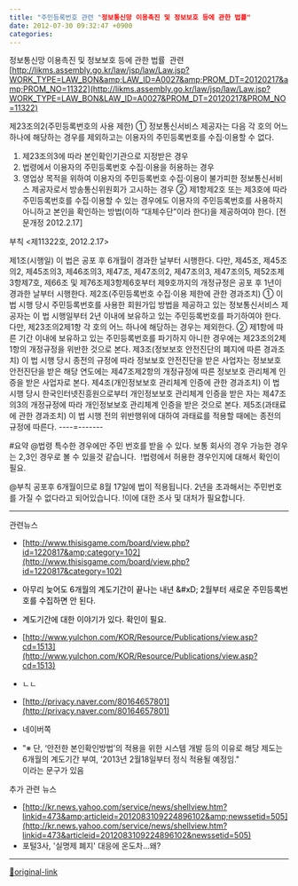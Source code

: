 ```yaml
---
title: "주민등록번호 관련 "정보통신망 이용촉진 및 정보보호 등에 관한 법률"
date: 2012-07-30 09:32:47 +0900
categories: 
---
```

  

정보통신망 이용촉진 및 정보보호 등에 관한 법률 
관련
[http://likms.assembly.go.kr/law/jsp/law/Law.jsp?WORK_TYPE=LAW_BON&amp;LAW_ID=A0027&amp;PROM_DT=20120217&amp;PROM_NO=11322](http://likms.assembly.go.kr/law/jsp/law/Law.jsp?WORK_TYPE=LAW_BON&LAW_ID=A0027&PROM_DT=20120217&PROM_NO=11322)  

제23조의2(주민등록번호의 사용 제한) ① 정보통신서비스 제공자는 다음 각 호의 어느 하나에 해당하는 경우를 제외하고는 이용자의 주민등록번호를 수집·이용할 수 없다.
1. 제23조의3에 따라 본인확인기관으로 지정받은 경우
2. 법령에서 이용자의 주민등록번호 수집·이용을 허용하는 경우
3. 영업상 목적을 위하여 이용자의 주민등록번호 수집·이용이 불가피한 정보통신서비스 제공자로서 방송통신위원회가 고시하는 경우
② 제1항제2호 또는 제3호에 따라 주민등록번호를 수집·이용할 수 있는 경우에도 이용자의 주민등록번호를 사용하지 아니하고 본인을 확인하는 방법(이하 “대체수단”이라 한다)을 제공하여야 한다.
[전문개정 2012.2.17] 
  

부칙 &lt;제11322호, 2012.2.17&gt;
  

제1조(시행일) 이 법은 공포 후 6개월이 경과한 날부터 시행한다. 다만, 제45조, 제45조의2, 제45조의3, 제46조의3, 제47조, 제47조의2, 제47조의3, 제47조의5, 제52조제3항제7호, 제66조 및 제76조제3항제6호부터 제9호까지의 개정규정은 공포 후 1년이 경과한 날부터 시행한다.
제2조(주민등록번호 수집·이용 제한에 관한 경과조치) ① 이 법 시행 당시 주민등록번호를 사용한 회원가입 방법을 제공하고 있는 정보통신서비스 제공자는 이 법 시행일부터 2년 이내에 보유하고 있는 주민등록번호를 파기하여야 한다. 다만, 제23조의2제1항 각 호의 어느 하나에 해당하는 경우는 제외한다.
② 제1항에 따른 기간 이내에 보유하고 있는 주민등록번호를 파기하지 아니한 경우에는 제23조의2제1항의 개정규정을 위반한 것으로 본다.
제3조(정보보호 안전진단의 폐지에 따른 경과조치) 이 법 시행 당시 종전의 규정에 따라 정보보호 안전진단을 받은 사업자는 정보보호 안전진단을 받은 해당 연도에는 제47조제2항의 개정규정에 따른 정보보호 관리체계 인증을 받은 사업자로 본다.
제4조(개인정보보호 관리체계 인증에 관한 경과조치) 이 법 시행 당시 한국인터넷진흥원으로부터 개인정보보호 관리체계 인증을 받은 자는 제47조의3의 개정규정에 따라 개인정보보호 관리체계 인증을 받은 것으로 본다.
제5조(과태료에 관한 경과조치) 이 법 시행 전의 위반행위에 대하여 과태료를 적용할 때에는 종전의 규정에 따른다.
----=-------
  

#요약
@법령
특수한 경우에만 주민 번호를 받을 수 있다.
보통 회사의 경우 가능한 경우는 2,3인 경우로 볼 수 있을것 같습니다. 
!법령에서 허용한 경우인지에 대해서 확인이 필요.
  

@부칙
공포후 6개월이므로 8월 17일에 법이 적용됩니다.
2년을 초과해서는 주민번호를 가질 수 없다라고 되어있습니다.
!이에 대한 조사 및 대처가 필요합니다. 
  


- - - - - -

관련뉴스
- [http://www.thisisgame.com/board/view.php?id=1220817&amp;category=102](http://www.thisisgame.com/board/view.php?id=1220817&category=102)
- <font color="#000000">아무리 늦어도 </font><font color="#000000">6개월의 계도기간이 끝나는 내년 &amp;#xD;
2월부터 새로운 주민등록번호를 수집하면 안 된다.</font>
- <font color="#000000">계도기간에 대한 이야기가 있다. 확인이 필요. </font>

- [http://www.yulchon.com/KOR/Resource/Publications/view.asp?cd=1513](http://www.yulchon.com/KOR/Resource/Publications/view.asp?cd=1513)
- ㄴㄴ

- [http://privacy.naver.com/80164657801](http://privacy.naver.com/80164657801)
- 네이버쪽
- "※ 단, ‘안전한 본인확인방법’의 적용을 위한 시스템 개발 등의 이유로 해당 제도는 6개월의 계도기간 부여, ‘2013년 2월18일부터 정식 적용될 예정임."  
이라는 문구가 있음


추가 관련 뉴스

- [http://kr.news.yahoo.com/service/news/shellview.htm?linkid=473&amp;articleid=2012083109224896102&amp;newssetid=505](http://kr.news.yahoo.com/service/news/shellview.htm?linkid=473&articleid=2012083109224896102&newssetid=505)
- 포털3사, '실명제 폐지' 대응에 온도차…왜?







***
[🔗original-link](http://www.mins01.com/mh/tech/read/788)